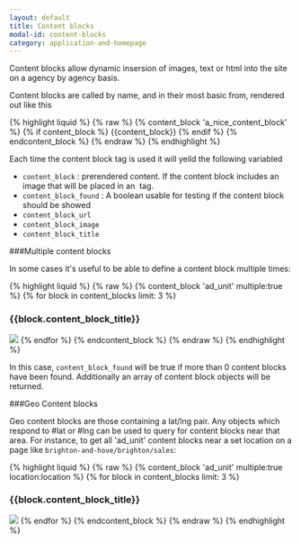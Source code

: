 ```yaml
---
layout: default
title: Content blocks
modal-id: content-blocks
category: application-and-homepage
---
```

Content blocks allow dynamic insersion of images, text or html into the site on a agency by agency basis.

Content blocks are called by name, and in their most basic from, rendered out like this

{% highlight liquid %}
{% raw %}
{% content_block 'a_nice_content_block' %}
 {% if content_block %}
  {{content_block}}
 {% endif %}
{% endcontent_block %}
{% endraw %}
{% endhighlight %}

Each time the content block tag is used it will yeild the following variabled

- `content_block` : prerendered content. If the content block includes an image that will be placed in an <img> tag.
- `content_block_found` :  A boolean usable for testing if the content block should be showed
- `content_block_url`
- `content_block_image`
- `content_block_title`

###Multiple content blocks

In some cases it's useful to be able to define a content block multiple times:

{% highlight liquid %}
{% raw %}
{% content_block 'ad_unit' multiple:true %}
 {% for block in content_blocks limit: 3 %}
  <h3>{{block.content_block_title}}</h3>
  <img src="{{block.content_block_title}}"/>
 {% endfor %}
{% endcontent_block %}
{% endraw %}
{% endhighlight %}

In this case, `content_block_found` will be true if more than 0 content blocks have been found. Additionally an array of
content block objects will be returned.

###Geo Content blocks

Geo content blocks are those containing a lat/lng pair. Any objects which respond to #lat or #lng can be used to query for
content blocks near that area. For instance, to get all 'ad_unit' content blocks near a set location on a page like `brighton-and-hove/brighton/sales`:

{% highlight liquid %}
{% raw %}
{% content_block 'ad_unit' multiple:true location:location %}
 {% for block in content_blocks limit: 3 %}
  <h3>{{block.content_block_title}}</h3>
  <img src="{{block.content_block_title}}"/>
 {% endfor %}
{% endcontent_block %}
{% endraw %}
{% endhighlight %}
